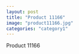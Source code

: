 ```yaml
---
layout: post
title: "Product 11166"
image: "product11166.jpg"
categories: "category1"
---
```

Product 11166
